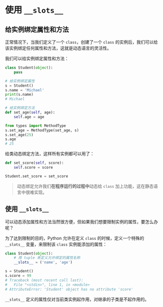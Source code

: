 # 使用 `__slots__`

## 给实例绑定属性和方法

正常情况下，当我们定义了一个 `class`，创建了一个 `class` 的实例后，我们可以给该实例绑定任何属性和方法，这就是动态语言的灵活性。

我们可以给实例绑定属性和方法：

```python
class Student(object):
    pass

# 给实例绑定属性
s = Student()
s.name = 'Michael'
print(s.name)
# Michael

# 给实例绑定方法
def set_age(self, age):
    self.age = age

from types import MethodType
s.set_age = MethodType(set_age, s)
s.set_age(25)
s.age
# 25
```

给类动态绑定方法，这样所有实例都可以用了：

```python
def set_score(self, score):
    self.score = score

Student.set_score = set_score
```

> 动态绑定允许我们**在程序运行的过程中**动态给 `class` 加上功能，这在静态语言中很难实现。

## 使用 `__slots__`

可以动态添加属性和方法当然很方便，但如果我们想要限制实例的属性，要怎么办呢？

为了达到限制的目的，Python 允许在定义 `class` 的时候，定义一个特殊的 `__slots__` 变量，来限制该 `class` 实例能添加的属性：

```python
class Student(object):
    # 用 tuple 来定义允许绑定的属性名称
    __slots__ = ('name', 'age')

s = Student()
s.score = 99
# Traceback (most recent call last):
#   File "<stdin>", line 1, in <module>
# AttributeError: 'Student' object has no attribute 'score'
```

`__slots__` 定义的属性仅对当前类实例起作用，对继承的子类是不起作用的。
